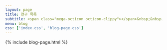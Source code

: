 ```yaml
---
layout: page
title: 연구 목록 
subtitle: <span class="mega-octicon octicon-clippy"></span>&nbsp;&nbsp; R과 Python을 활용한 머신러닝, 딥러닝, 인공지능 
menu: blog
css: ['index.css', 'blog-page.css']
---
```

{% include blog-page.html %}  
